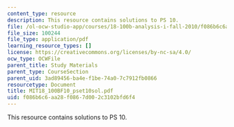 ```yaml
---
content_type: resource
description: This resource contains solutions to PS 10.
file: /ol-ocw-studio-app/courses/18-100b-analysis-i-fall-2010/f086b6c6aa28f0867d002c3102bfd6f4_MIT18_100BF10_pset10sol.pdf
file_size: 100244
file_type: application/pdf
learning_resource_types: []
license: https://creativecommons.org/licenses/by-nc-sa/4.0/
ocw_type: OCWFile
parent_title: Study Materials
parent_type: CourseSection
parent_uid: 3ad89456-ba4e-f1be-74a0-7c7912fb0866
resourcetype: Document
title: MIT18_100BF10_pset10sol.pdf
uid: f086b6c6-aa28-f086-7d00-2c3102bfd6f4
---
```

This resource contains solutions to PS 10.